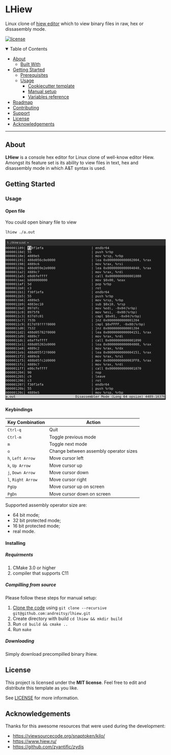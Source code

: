 # LHiew

Linux clone of [hiew editor](https://www.hiew.ru/) which to view binary files in raw, hex or dissasembly mode.


[![license](https://img.shields.io/github/license/dec0dOS/amazing-github-template.svg?style=flat-square)](LICENSE)

</div>

<details open="open">
<summary>Table of Contents</summary>

- [About](#about)
    - [Built With](#built-with)
- [Getting Started](#getting-started)
    - [Prerequisites](#prerequisites)
    - [Usage](#usage)
        - [Cookiecutter template](#cookiecutter-template)
        - [Manual setup](#manual-setup)
        - [Variables reference](#variables-reference)
- [Roadmap](#roadmap)
- [Contributing](#contributing)
- [Support](#support)
- [License](#license)
- [Acknowledgements](#acknowledgements)

</details>

---

## About
**LHiew** is a console hex editor for Linux clone of well-know editor Hiew. Amongst its feature set is its ability to view files in text, hex and disassembly mode in which A&T syntax is used.


## Getting Started

### Usage

#### Open file

You could open binary file to view
```sh
lhiew ./a.out
```

![image](pics/example.png)



#### Keybindings

| Key Combination    | Action                                 |
|--------------------|----------------------------------------|
| `Ctrl-q`           | Quit                                   |
| `Ctrl-m`           | Toggle previous mode                   |
| `m`                | Toggle next mode                       |
| `o`                | Change between assembly operator sizes |
| `h`, `Left Arrow`  | Move cursor left                       |
| `k`, `Up Arrow`    | Move cursor up                         |
| `j`, `Down Arrow`  | Move cursor down                       |
| `l`, `Right Arrow` | Move cursor right                      |
| `PgUp`             | Move cursor up on screen               |
| `PgDn`             | Move cursor down on screen             |

Supported assembly operator size are: 
- 64 bit mode;
- 32 bit protected mode;
- 16 bit protected mode;
- real mode.

#### Installing

##### Requirments
1. CMake 3.0 or higher
2. compiler that supports C11

##### Compilling from source

Please follow these steps for manual setup:

1. [Clone the code](https://github.com/dec0dOS/amazing-github-template/releases/download/latest/) using `git clone --recursive git@github.com:andreitsy/lhiew.git`
2. Create directory with build `cd lhiew && mkdir build`
3. Run `cd build && cmake ..`
4. Run `make`

##### Downloading

Simply download precompilled binary lhiew.

## License

This project is licensed under the **MIT license**. Feel free to edit and distribute this template as you like.

See [LICENSE](LICENSE) for more information.

## Acknowledgements

Thanks for this awesome resources that were used during the development:

- https://viewsourcecode.org/snaptoken/kilo/
- https://www.hiew.ru/
- https://github.com/zyantific/zydis

